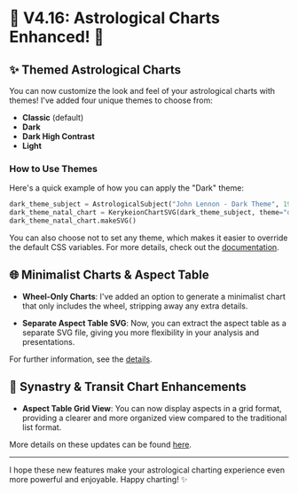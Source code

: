 # 🎉 V4.16: Astrological Charts Enhanced! 🌟

## ✨ Themed Astrological Charts

You can now customize the look and feel of your astrological charts with themes! I've added four unique themes to choose from:

- **Classic** (default)
- **Dark**
- **Dark High Contrast**
- **Light**

### How to Use Themes

Here's a quick example of how you can apply the "Dark" theme:

```python
dark_theme_subject = AstrologicalSubject("John Lennon - Dark Theme", 1940, 10, 9, 18, 30, "Liverpool", "GB")
dark_theme_natal_chart = KerykeionChartSVG(dark_theme_subject, theme="dark")
dark_theme_natal_chart.makeSVG()
```

You can also choose not to set any theme, which makes it easier to override the default CSS variables. For more details, check out the [documentation](https://www.kerykeion.net/docs//theming).

## 🌐 Minimalist Charts & Aspect Table

- **Wheel-Only Charts**: I've added an option to generate a minimalist chart that only includes the wheel, stripping away any extra details.

- **Separate Aspect Table SVG**: Now, you can extract the aspect table as a separate SVG file, giving you more flexibility in your analysis and presentations.

For further information, see the [details](https://www.kerykeion.net/docs//whee-and-grid-only).

## 🔄 Synastry & Transit Chart Enhancements

- **Aspect Table Grid View**: You can now display aspects in a grid format, providing a clearer and more organized view compared to the traditional list format.

More details on these updates can be found [here](https://www.kerykeion.net/docs//synastry-chart).

---

I hope these new features make your astrological charting experience even more powerful and enjoyable. Happy charting! ✨

